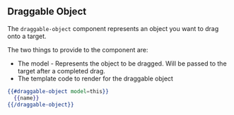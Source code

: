 ## Draggable Object

The `draggable-object` component represents an object you want to drag onto a target.

The two things to provide to the component are:

* The model - Represents the object to be dragged. Will be passed to the target after a completed drag.
* The template code to render for the draggable object

```handlebars
{{#draggable-object model=this}}
  {{name}}
{{/draggable-object}}
```